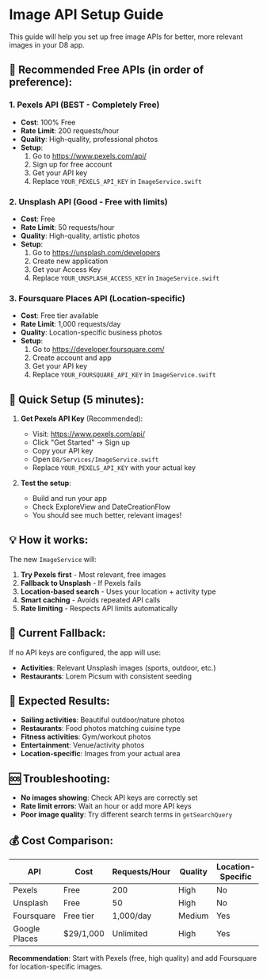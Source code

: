 # Image API Setup Guide

This guide will help you set up free image APIs for better, more relevant images in your D8 app.

## 🎯 **Recommended Free APIs (in order of preference):**

### 1. **Pexels API** (BEST - Completely Free)
- **Cost**: 100% Free
- **Rate Limit**: 200 requests/hour
- **Quality**: High-quality, professional photos
- **Setup**: 
  1. Go to https://www.pexels.com/api/
  2. Sign up for free account
  3. Get your API key
  4. Replace `YOUR_PEXELS_API_KEY` in `ImageService.swift`

### 2. **Unsplash API** (Good - Free with limits)
- **Cost**: Free
- **Rate Limit**: 50 requests/hour
- **Quality**: High-quality, artistic photos
- **Setup**:
  1. Go to https://unsplash.com/developers
  2. Create new application
  3. Get your Access Key
  4. Replace `YOUR_UNSPLASH_ACCESS_KEY` in `ImageService.swift`

### 3. **Foursquare Places API** (Location-specific)
- **Cost**: Free tier available
- **Rate Limit**: 1,000 requests/day
- **Quality**: Location-specific business photos
- **Setup**:
  1. Go to https://developer.foursquare.com/
  2. Create account and app
  3. Get your API key
  4. Replace `YOUR_FOURSQUARE_API_KEY` in `ImageService.swift`

## 🚀 **Quick Setup (5 minutes):**

1. **Get Pexels API Key** (Recommended):
   - Visit: https://www.pexels.com/api/
   - Click "Get Started" → Sign up
   - Copy your API key
   - Open `D8/Services/ImageService.swift`
   - Replace `YOUR_PEXELS_API_KEY` with your actual key

2. **Test the setup**:
   - Build and run your app
   - Check ExploreView and DateCreationFlow
   - You should see much better, relevant images!

## 💡 **How it works:**

The new `ImageService` will:
1. **Try Pexels first** - Most relevant, free images
2. **Fallback to Unsplash** - If Pexels fails
3. **Location-based search** - Uses your location + activity type
4. **Smart caching** - Avoids repeated API calls
5. **Rate limiting** - Respects API limits automatically

## 🔧 **Current Fallback:**

If no API keys are configured, the app will use:
- **Activities**: Relevant Unsplash images (sports, outdoor, etc.)
- **Restaurants**: Lorem Picsum with consistent seeding

## 📱 **Expected Results:**

- **Sailing activities**: Beautiful outdoor/nature photos
- **Restaurants**: Food photos matching cuisine type
- **Fitness activities**: Gym/workout photos
- **Entertainment**: Venue/activity photos
- **Location-specific**: Images from your actual area

## 🆘 **Troubleshooting:**

- **No images showing**: Check API keys are correctly set
- **Rate limit errors**: Wait an hour or add more API keys
- **Poor image quality**: Try different search terms in `getSearchQuery`

## 💰 **Cost Comparison:**

| API | Cost | Requests/Hour | Quality | Location-Specific |
|-----|------|---------------|---------|-------------------|
| Pexels | Free | 200 | High | No |
| Unsplash | Free | 50 | High | No |
| Foursquare | Free tier | 1,000/day | Medium | Yes |
| Google Places | $29/1,000 | Unlimited | High | Yes |

**Recommendation**: Start with Pexels (free, high quality) and add Foursquare for location-specific images.
